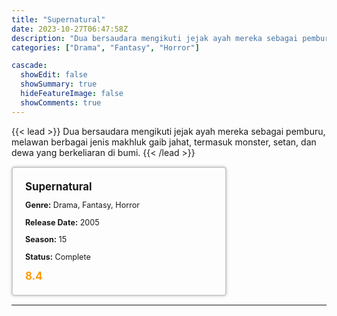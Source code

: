 ```yaml
---
title: "Supernatural"
date: 2023-10-27T06:47:58Z
description: "Dua bersaudara mengikuti jejak ayah mereka sebagai pemburu, melawan berbagai jenis makhluk gaib jahat, termasuk monster, setan, dan dewa yang berkeliaran di bumi."
categories: ["Drama", "Fantasy", "Horror"]

cascade:
  showEdit: false
  showSummary: true
  hideFeatureImage: false
  showComments: true
---
```


{{< lead >}}
Dua bersaudara mengikuti jejak ayah mereka sebagai pemburu, melawan berbagai jenis makhluk gaib jahat, termasuk monster, setan, dan dewa yang berkeliaran di bumi.
{{< /lead >}}

<style>

/* CSS for the movie information box */
        .movie-box {
            width: 300px;
            padding: 20px;
            border: 2px solid #ccc; /* Border added */
            border-radius: 5px;
            box-shadow: 0 0 5px rgba(0, 0, 0, 0.2);
        }

        /* CSS for movie title */
        .movie-title {
            font-size: 1.2em;
            font-weight: bold;
            margin-bottom: 10px;
        }

        /* CSS for movie details */
        .movie-details {
            font-size: 0.9em;
            margin-bottom: 10px;
        }

        /* CSS for movie rating */
        .movie-rating {
            font-size: 1.2em;
            font-weight: bold;
            color: #ff9900; /* IMDb's rating color */
        }
</style>

 <div class="movie-box">
        <div class="movie-title">Supernatural</div>
        <div class="movie-details">
            <p><strong>Genre:</strong> Drama, Fantasy, Horror</p>
            <p><strong>Release Date:</strong> 2005</p>
            <p><strong>Season:</strong> 15</p>
            <p><strong>Status:</strong> Complete</p>
        </div>
        <div class="movie-rating">8.4</div>
    </div>

---


